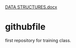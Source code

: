 [DATA STRUCTURES.docx](https://github.com/sadimndr/githubfile/files/6409543/DATA.STRUCTURES.docx)
# githubfile
first repository for training class.
